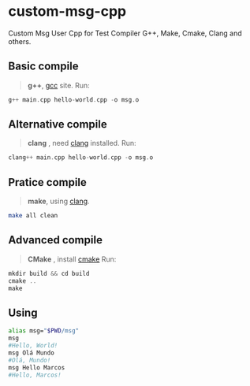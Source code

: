# custom-msg-cpp

Custom Msg User Cpp for Test Compiler G++, Make, Cmake, Clang and others.

## Basic compile
> **g++**, [gcc](https://gcc.gnu.org/) site.
Run:
```cpp
g++ main.cpp hello-world.cpp -o msg.o
```

## Alternative compile
> **clang** , need [clang](https://clang.llvm.org/) installed.
Run:
```cpp
clang++ main.cpp hello-world.cpp -o msg.o
```

## Pratice compile
> **make**, using [clang](https://wiki.gentoo.org/wiki/Clang).
```sh
make all clean
```

## Advanced compile
> **CMake** , install [cmake](https://cmake.org/)
Run:
```cpp
mkdir build && cd build
cmake ..
make
```

## Using
```sh
alias msg="$PWD/msg"
msg
#Hello, World!
msg Olá Mundo
#Olá, Mundo!
msg Hello Marcos
#Hello, Marcos!
```

